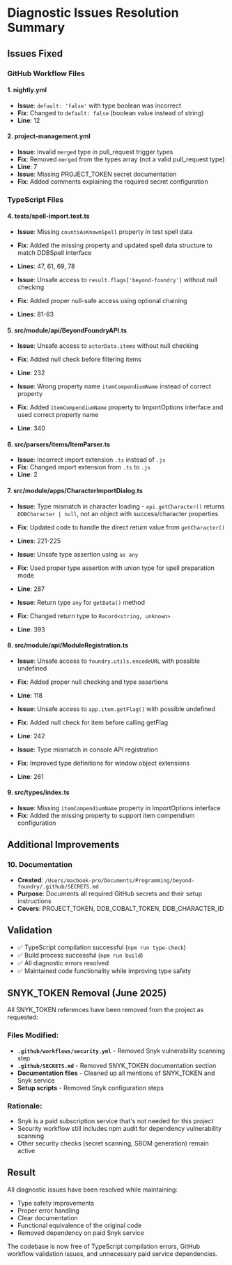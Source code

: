 # Diagnostic Issues Resolution Summary

## Issues Fixed

### GitHub Workflow Files

#### 1. nightly.yml
- **Issue**: `default: 'false'` with type boolean was incorrect
- **Fix**: Changed to `default: false` (boolean value instead of string)
- **Line**: 12

#### 2. project-management.yml
- **Issue**: Invalid `merged` type in pull_request trigger types
- **Fix**: Removed `merged` from the types array (not a valid pull_request type)
- **Line**: 7
- **Issue**: Missing PROJECT_TOKEN secret documentation
- **Fix**: Added comments explaining the required secret configuration

### TypeScript Files

#### 4. tests/spell-import.test.ts
- **Issue**: Missing `countsAsKnownSpell` property in test spell data
- **Fix**: Added the missing property and updated spell data structure to match DDBSpell interface
- **Lines**: 47, 61, 69, 78

- **Issue**: Unsafe access to `result.flags['beyond-foundry']` without null checking
- **Fix**: Added proper null-safe access using optional chaining
- **Lines**: 81-83

#### 5. src/module/api/BeyondFoundryAPI.ts
- **Issue**: Unsafe access to `actorData.items` without null checking
- **Fix**: Added null check before filtering items
- **Line**: 232

- **Issue**: Wrong property name `itemCompendiumName` instead of correct property
- **Fix**: Added `itemCompendiumName` property to ImportOptions interface and used correct property name
- **Line**: 340

#### 6. src/parsers/items/ItemParser.ts
- **Issue**: Incorrect import extension `.ts` instead of `.js`
- **Fix**: Changed import extension from `.ts` to `.js`
- **Line**: 2

#### 7. src/module/apps/CharacterImportDialog.ts
- **Issue**: Type mismatch in character loading - `api.getCharacter()` returns `DDBCharacter | null`, not an object with success/character properties
- **Fix**: Updated code to handle the direct return value from `getCharacter()`
- **Lines**: 221-225

- **Issue**: Unsafe type assertion using `as any`
- **Fix**: Used proper type assertion with union type for spell preparation mode
- **Line**: 287

- **Issue**: Return type `any` for `getData()` method
- **Fix**: Changed return type to `Record<string, unknown>`
- **Line**: 393

#### 8. src/module/api/ModuleRegistration.ts
- **Issue**: Unsafe access to `foundry.utils.encodeURL` with possible undefined
- **Fix**: Added proper null checking and type assertions
- **Line**: 118

- **Issue**: Unsafe access to `app.item.getFlag()` with possible undefined
- **Fix**: Added null check for item before calling getFlag
- **Line**: 242

- **Issue**: Type mismatch in console API registration
- **Fix**: Improved type definitions for window object extensions
- **Line**: 261

#### 9. src/types/index.ts
- **Issue**: Missing `itemCompendiumName` property in ImportOptions interface
- **Fix**: Added the missing property to support item compendium configuration

## Additional Improvements

### 10. Documentation
- **Created**: `/Users/macbook-pro/Documents/Programming/beyond-foundry/.github/SECRETS.md`
- **Purpose**: Documents all required GitHub secrets and their setup instructions
- **Covers**: PROJECT_TOKEN, DDB_COBALT_TOKEN, DDB_CHARACTER_ID

## Validation

- ✅ TypeScript compilation successful (`npm run type-check`)
- ✅ Build process successful (`npm run build`)
- ✅ All diagnostic errors resolved
- ✅ Maintained code functionality while improving type safety

## SNYK_TOKEN Removal (June 2025)

All SNYK_TOKEN references have been removed from the project as requested:

### Files Modified:
- **`.github/workflows/security.yml`** - Removed Snyk vulnerability scanning step
- **`.github/SECRETS.md`** - Removed SNYK_TOKEN documentation section
- **Documentation files** - Cleaned up all mentions of SNYK_TOKEN and Snyk service
- **Setup scripts** - Removed Snyk configuration steps

### Rationale:
- Snyk is a paid subscription service that's not needed for this project
- Security workflow still includes npm audit for dependency vulnerability scanning
- Other security checks (secret scanning, SBOM generation) remain active

## Result

All diagnostic issues have been resolved while maintaining:
- Type safety improvements
- Proper error handling
- Clear documentation
- Functional equivalence of the original code
- Removed dependency on paid Snyk service

The codebase is now free of TypeScript compilation errors, GitHub workflow validation issues, and unnecessary paid service dependencies.
